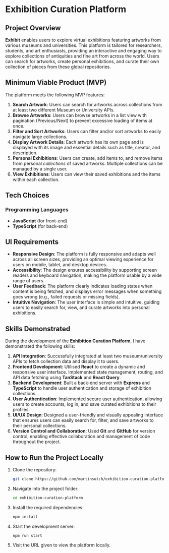 # Exhibition Curation Platform

## Project Overview

**Exhibit** enables users to explore virtual exhibitions featuring artworks from various museums and universities. This platform is tailored for researchers, students, and art enthusiasts, providing an interactive and engaging way to explore collections of antiquities and fine art from across the world. Users can search for artworks, create personal exhibitions, and curate their own collection of pieces from these global repositories.

## Minimum Viable Product (MVP)

The platform meets the following MVP features:

1. **Search Artwork**: Users can search for artworks across collections from at least two different Museum or University APIs.
2. **Browse Artworks**: Users can browse artworks in a list view with pagination (Previous/Next) to prevent excessive loading of items at once.
3. **Filter and Sort Artworks**: Users can filter and/or sort artworks to easily navigate large collections.
4. **Display Artwork Details**: Each artwork has its own page and is displayed with its image and essential details such as title, creator, and description.
5. **Personal Exhibitions**: Users can create, add items to, and remove items from personal _collections_ of saved artworks. Multiple collections can be managed by a single user.
6. **View Exhibitions**: Users can view their saved exhibitions and the items within each collection.

## Tech Choices

### Programming Languages

- **JavaScript** (for front-end)
- **TypeScript** (for back-end)

## UI Requirements

- **Responsive Design**: The platform is fully responsive and adapts well across all screen sizes, providing an optimal viewing experience for users on mobile, tablet, and desktop devices.
- **Accessibility**: The design ensures accessibility by supporting screen readers and keyboard navigation, making the platform usable by a wide range of users.
- **User Feedback**: The platform clearly indicates loading states when content is being fetched, and displays error messages when something goes wrong (e.g., failed requests or missing fields).
- **Intuitive Navigation**: The user interface is simple and intuitive, guiding users to easily search for, view, and curate artworks into personal exhibitions.

## Skills Demonstrated

During the development of the **Exhibition Curation Platform**, I have demonstrated the following skills:

1. **API Integration**: Successfully integrated at least two museum/university APIs to fetch collection data and display it to users.
2. **Frontend Development**: Utilised **React** to create a dynamic and responsive user interface. Implemented state management, routing, and API data fetching using **TanStack** and **React Query**.
3. **Backend Development**: Built a back-end server with **Express** and **TypeScript** to handle user authentication and storage of exhibition collections.
4. **User Authentication**: Implemented secure user authentication, allowing users to create accounts, log in, and save curated exhibitions to their profiles.
5. **UI/UX Design**: Designed a user-friendly and visually appealing interface that ensures users can easily search for, filter, and save artworks to their personal collections.
6. **Version Control and Collaboration**: Used **Git** and **GitHub** for version control, enabling effective collaboration and management of code throughout the project.

## How to Run the Project Locally

1. Clone the repository:

   ```bash
   git clone https://github.com/martinsutch/exhibition-curation-platform.git
   ```

2. Navigate into the project folder:

   ```bash
   cd exhibition-curation-platform
   ```

3. Install the required dependencies:

   ```bash
   npm install
   ```

4. Start the development server:

   ```bash
   npm run start
   ```

5. Visit the URL given to view the platform locally.
